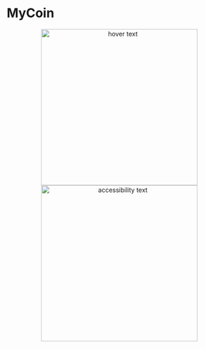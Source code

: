 # MyCoin


<p align="center">
  <img src="your_relative_path_here" width="350" title="hover text">
  <img src="![Simulator Screen Shot - iPhone Xs - 2020-10-29 at 23 18 51](https://user-images.githubusercontent.com/57216650/97627935-1d30d980-1a3d-11eb-866b-b105b2093739.png)" width="350" alt="accessibility text">
</p>
